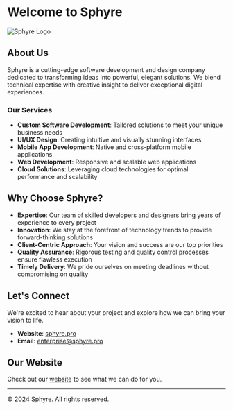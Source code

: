 # Welcome to Sphyre

![Sphyre Logo](https://www.sphyre.pro/opengraph-image.jpeg)

## About Us

Sphyre is a cutting-edge software development and design company dedicated to transforming ideas into powerful, elegant solutions. We blend technical expertise with creative insight to deliver exceptional digital experiences.

### Our Services

- **Custom Software Development**: Tailored solutions to meet your unique business needs
- **UI/UX Design**: Creating intuitive and visually stunning interfaces
- **Mobile App Development**: Native and cross-platform mobile applications
- **Web Development**: Responsive and scalable web applications
- **Cloud Solutions**: Leveraging cloud technologies for optimal performance and scalability

## Why Choose Sphyre?

- **Expertise**: Our team of skilled developers and designers bring years of experience to every project
- **Innovation**: We stay at the forefront of technology trends to provide forward-thinking solutions
- **Client-Centric Approach**: Your vision and success are our top priorities
- **Quality Assurance**: Rigorous testing and quality control processes ensure flawless execution
- **Timely Delivery**: We pride ourselves on meeting deadlines without compromising on quality

## Let's Connect

We're excited to hear about your project and explore how we can bring your vision to life.

- **Website**: [sphyre.pro](https://sphyre.pro)
- **Email**: [enterprise@sphyre.pro](mailto:enterprise@sphyre.pro)

## Our Website

Check out our [website](https://sphyre.pro/home) to see what we can do for you.

---

© 2024 Sphyre. All rights reserved.
